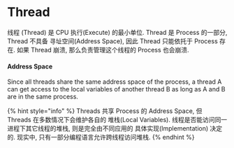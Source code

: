 # Thread

线程 (Thread) 是 CPU 执行(Execute) 的最小单位. Thread 是 Process 的一部分, Thread 不具备 寻址空间(Address Space), 因此 Thread 只能依托于 Process 存在. 如果 Thread 崩溃, 那么负责管理这个线程的 Process 也会崩溃.&#x20;

#### **Address Space**

Since all threads share the same address space of the process, a thread A can get access to the local variables of another thread B as long as A and B are in the same process.

{% hint style="info" %}
Threads 共享 Process 的 Address Space, 但 Threads 在多数情况下会维护各自的 堆栈(Local Variables). 线程是否能访问同一进程下其它线程的堆栈, 则是完全由不同应用的 具体实现(Implementation) 决定的. 现实中, 只有一部分编程语言允许跨线程访问堆栈.
{% endhint %}
